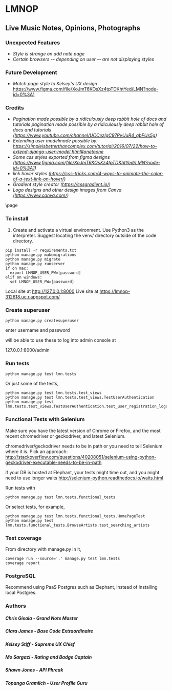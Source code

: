 # LMNOP

## Live Music Notes, Opinions, Photographs

### Unexpected Features
- *Style is strange on add note page*
- *Certain browsers -- depending on user -- are not displaying styles*

### Future Development
- *Match page style to Kelsey's UX design*
https://www.figma.com/file/XoJmT6KOsXz4tpTDKhtYed/LMN?node-id=0%3A1

### Credits
- *Pagination made possible by a ridiculously deep rabbit hole of docs and tutorials pagination
 made possible by a ridiculously deep rabbit hole of docs and tutorials 
 (https://www.youtube.com/channel/UCCezIgC97PvUuR4_gbFUs5g)*
- *Extending user modelmade possible by:
https://simpleisbetterthancomplex.com/tutorial/2016/07/22/how-to-extend-django-user-model.html#onetoone*
- *Some css styles exported from figma designs
(https://www.figma.com/file/XoJmT6KOsXz4tpTDKhtYed/LMN?node-id=0%3A1)*
- *link hover styles
(https://css-tricks.com/4-ways-to-animate-the-color-of-a-text-link-on-hover/)*
- *Gradient style creator (https://cssgradient.io/)*
- *Logo designs and other design images from Canva (https://www.canva.com/)*

\page

### To install

1. Create and activate a virtual environment. Use Python3 as the interpreter. Suggest locating the venv/ directory outside of the code directory.

```
pip install -r requirements.txt
python manage.py makemigrations
python manage.py migrate
python manage.py runserver
if on mac:
  export LMNOP_USER_PW=[password]
elif on windows:
  set LMNOP_USER_PW=[password]
```

Local site at
http://127.0.0.1:8000
Live site at
https://lmnop-312618.uc.r.appspot.com/

### Create superuser

`python manage.py createsuperuser`

enter username and password

will be able to use these to log into admin console at

127.0.0.1:8000/admin


### Run tests


```
python manage.py test lmn.tests
```

Or just some of the tests,

```
python manage.py test lmn.tests.test_views
python manage.py test lmn.tests.test_views.TestUserAuthentication
python manage.py test lmn.tests.test_views.TestUserAuthentication.test_user_registration_logs_user_in
```


### Functional Tests with Selenium

Make sure you have the latest version of Chrome or Firefox, and the most recent chromedriver or geckodriver, and latest Selenium.

chromedriver/geckodriver needs to be in path or you need to tell Selenium where it is. Pick an approach: http://stackoverflow.com/questions/40208051/selenium-using-python-geckodriver-executable-needs-to-be-in-path

If your DB is hosted at Elephant, your tests might time out, and you might need to use longer waits http://selenium-python.readthedocs.io/waits.html

Run tests with

```
python manage.py test lmn.tests.functional_tests
```

Or select tests, for example,
```
python manage.py test lmn.tests.functional_tests.HomePageTest
python manage.py test lmn.tests.functional_tests.BrowseArtists.test_searching_artists
```


### Test coverage

From directory with manage.py in it,

```
coverage run --source='.' manage.py test lmn.tests
coverage report
```

### PostgreSQL

Recommend using PaaS Postgres such as Elephant, instead of installing local Postgres.

### Authors
##### Chris Gisala - Grand Note Master
##### Clara James - Base Code Extraordinaire
##### Kelsey Stiff - Supreme UX Chief
##### Mo Sargazi - Rating and Badge Captain
##### Shawn Jones - API Phreak
##### Topanga Gramlich - User Profile Guru
